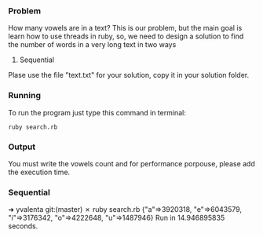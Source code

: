 ### Problem

How many vowels are in a text? This is our problem, but the main goal is
learn how to use threads in ruby, so, we need to design a solution to find
the number of words in a very long text in two ways

1. Sequential

Plase use the file "text.txt" for your solution, copy it in your solution
folder.

### Running

To run the program just type this command in terminal:

`ruby search.rb`

### Output

You must write the vowels count and for performance porpouse, please add
the execution time.

### Sequential

➜  yvalenta git:(master) ✗ ruby search.rb
{"a"=>3920318, "e"=>6043579, "i"=>3176342, "o"=>4222648, "u"=>1487946}
Run in 14.946895835 seconds.